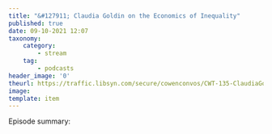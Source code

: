 ```yaml
---
title: "&#127911; Claudia Goldin on the Economics of Inequality"
published: true
date: 09-10-2021 12:07
taxonomy:
    category:
        - stream
    tag:
        - podcasts
header_image: '0'
theurl: https://traffic.libsyn.com/secure/cowenconvos/CWT-135-ClaudiaGoldin-podcast-final.mp3?dest-id=850607
image: 
template: item
--- 
```

Episode summary: 
